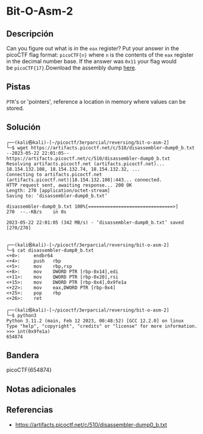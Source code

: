 # Bit-O-Asm-2

## Descripción

Can you figure out what is in the `eax` register? Put your answer in the picoCTF flag format: `picoCTF{n}` where `n` is the contents of the `eax` register in the decimal number base. If the answer was `0x11` your flag would be `picoCTF{17}`.Download the assembly dump [here](https://artifacts.picoctf.net/c/510/disassembler-dump0_b.txt).

## Pistas

`PTR`'s or 'pointers', reference a location in memory where values can be stored.

## Solución

```
┌──(kali㉿kali)-[~/picoctf/3erparcial/reversing/bit-o-asm-2]
└─$ wget https://artifacts.picoctf.net/c/510/disassembler-dump0_b.txt
--2023-05-22 22:01:05--  https://artifacts.picoctf.net/c/510/disassembler-dump0_b.txt
Resolving artifacts.picoctf.net (artifacts.picoctf.net)... 18.154.132.108, 18.154.132.74, 18.154.132.32, ...
Connecting to artifacts.picoctf.net (artifacts.picoctf.net)|18.154.132.108|:443... connected.
HTTP request sent, awaiting response... 200 OK
Length: 270 [application/octet-stream]
Saving to: ‘disassembler-dump0_b.txt’

disassembler-dump0_b.txt 100%[===============================>]     270  --.-KB/s    in 0s      

2023-05-22 22:01:05 (342 MB/s) - ‘disassembler-dump0_b.txt’ saved [270/270]

                                                                                                 
┌──(kali㉿kali)-[~/picoctf/3erparcial/reversing/bit-o-asm-2]
└─$ cat disassembler-dump0_b.txt 
<+0>:     endbr64 
<+4>:     push   rbp
<+5>:     mov    rbp,rsp
<+8>:     mov    DWORD PTR [rbp-0x14],edi
<+11>:    mov    QWORD PTR [rbp-0x20],rsi
<+15>:    mov    DWORD PTR [rbp-0x4],0x9fe1a
<+22>:    mov    eax,DWORD PTR [rbp-0x4]
<+25>:    pop    rbp
<+26>:    ret
                                                                                                 
┌──(kali㉿kali)-[~/picoctf/3erparcial/reversing/bit-o-asm-2]
└─$ python3 
Python 3.11.2 (main, Feb 12 2023, 00:48:52) [GCC 12.2.0] on linux
Type "help", "copyright", "credits" or "license" for more information.
>>> int(0x9fe1a)
654874
```

## Bandera

picoCTF{654874}

## Notas adicionales



## Referencias
- https://artifacts.picoctf.net/c/510/disassembler-dump0_b.txt